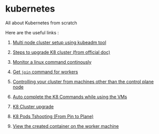 # kubernetes
All about Kubernetes from scratch

Here are the useful links :

1. [Multi node cluster setup using kubeadm tool](https://github.com/codesclutter/kubernetes/wiki/Multi-node-cluster-setup-using-kubeadm-tool)

2. [Steps to upgrade K8 cluster (from official doc)](https://github.com/codesclutter/kubernetes/wiki/steps-to-upgrade-K8-cluster-(from-official-doc))

3. [Monitor a linux command continously](https://github.com/codesclutter/kubernetes/wiki/Monitor-a-linux-command-continously)

4. [Get `join` command for workers](https://github.com/codesclutter/kubernetes/wiki/Get-%60join%60-command-for-workers)

5. [Controlling your cluster from machines other than the control plane node](https://github.com/codesclutter/kubernetes/wiki/Controlling-your-cluster-from-machines-other-than-the-control-plane-node)

6. [Auto complete the K8 Commands while using the VMs](https://github.com/codesclutter/kubernetes/wiki/Auto-complete-the-K8-Commands-while-using-the-VMs)

7. [K8 Cluster upgrade](https://github.com/codesclutter/kubernetes/wiki/K8-Cluster-upgrade)

8. [K8 Pods Tshooting (From Pin to Plane)](https://github.com/codesclutter/kubernetes/wiki/K8-Pods-Tshooting-(From-Pin-to-Plane))

9. [View the created container on the worker machine](https://github.com/codesclutter/kubernetes/wiki/View-the-created-container-on-the-worker-machine)
